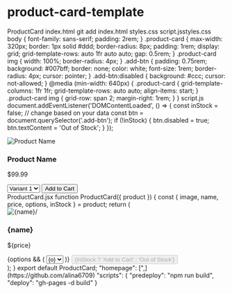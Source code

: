 # product-card-template
ProductCard 
index.html
git add index.html styles.css script.jsstyles.css body {
  font-family: sans-serif;
  padding: 2rem;
}
.product-card {
  max-width: 320px;
  border: 1px solid #ddd;
  border-radius: 8px;
  padding: 1rem;
  display: grid;
  grid-template-rows: auto 1fr auto auto;
  gap: 0.5rem;
}
.product-card img {
  width: 100%;
  border-radius: 4px;
}
.add-btn {
  padding: 0.75rem;
  background: #007bff;
  border: none;
  color: white;
  font-size: 1rem;
  border-radius: 4px;
  cursor: pointer;
}
.add-btn:disabled {
  background: #ccc;
  cursor: not-allowed;
}
@media (min-width: 640px) {
  .product-card {
    grid-template-columns: 1fr 1fr;
    grid-template-rows: auto auto;
    align-items: start;
  }
  .product-card img {
    grid-row: span 2;
    margin-right: 1rem;
  }
}
script.js
document.addEventListener('DOMContentLoaded', () => {
  const inStock = false;  // change based on your data
  const btn = document.querySelector('.add-btn');
  if (!inStock) {
    btn.disabled = true;
    btn.textContent = 'Out of Stock';
  }
});
<!DOCTYPE html>
<html lang="en">
<head>
  <meta charset="UTF-8"/>
  <meta name="viewport" content="width=device-width,initial-scale=1"/>
  <title>Product Card Template</title>
  <link rel="stylesheet" href="styles.css"/>
</head>
<body>
  <div class="product-card">
    <img src="https://via.placeholder.com/300" alt="Product Name"/>
    <h3 class="name">Product Name</h3>
    <p class="price">$99.99</p>
    <select class="variant">
      <option>Variant 1</option>
      <option>Variant 2</option>
    </select>
    <button class="add-btn">Add to Cart</button>
  </div>
  <script src="script.js"></script>
</body>
</html>
ProductCard.jsx 
function ProductCard({ product }) {
  const { image, name, price, options, inStock } = product;
  return (
    <div className="product-card">
      <img src={image} alt={name}/>
      <h3 className="name">{name}</h3>
      <p className="price">${price}</p>
      {options && (
        <select className="variant">
          {options.map(o => <option key={o}>{o}</option>)}
        </select>
      )}
      <button className="add-btn" disabled={!inStock}>
        {inStock ? 'Add to Cart' : 'Out of Stock'}
      </button>
    </div>
  );
}
export default ProductCard;
"homepage": [",](https://github.com/alina6709)
"scripts": {
  "predeploy": "npm run build",
  "deploy": "gh-pages -d build"
}

